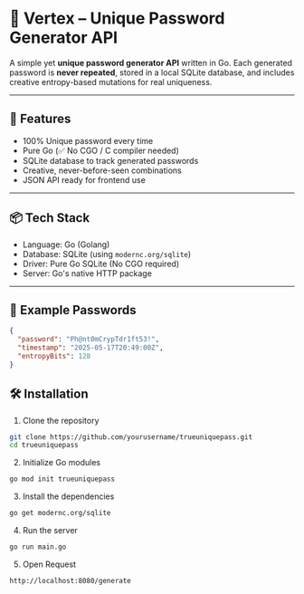 # 🔐 Vertex – Unique Password Generator API

A simple yet **unique password generator API** written in Go. Each generated password is **never repeated**, stored in a local SQLite database, and includes creative entropy-based mutations for real uniqueness.

---

## 🚀 Features

- 100% Unique password every time
- Pure Go (✅ No CGO / C compiler needed)
- SQLite database to track generated passwords
- Creative, never-before-seen combinations
- JSON API ready for frontend use

---

## 📦 Tech Stack

- Language: Go (Golang)
- Database: SQLite (using `modernc.org/sqlite`)
- Driver: Pure Go SQLite (No CGO required)
- Server: Go's native HTTP package

---

## 🧪 Example Passwords

```json
{
  "password": "Ph@nt0mCrypTdr1ft53!",
  "timestamp": "2025-05-17T20:49:00Z",
  "entropyBits": 128
}
```

## 🛠️ Installation
1. Clone the repository
```bash
git clone https://github.com/yourusername/trueuniquepass.git
cd trueuniquepass
```
2. Initialize Go modules
```bash
go mod init trueuniquepass
```
3. Install the dependencies
```bash
go get modernc.org/sqlite
```
4. Run the server
```bash
go run main.go
```
5. Open Request
```bash
http://localhost:8080/generate
```
